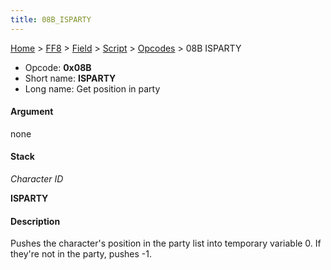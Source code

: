 ```yaml
---
title: 08B_ISPARTY
---
```


[Home](../../../../Main_Page.md) > [FF8](../../../../FF8.md) > [Field](../../../Field.md) > [Script](../../Script.md) > [Opcodes](../Opcodes.md) > 08B ISPARTY

-   Opcode: **0x08B**
-   Short name: **ISPARTY**
-   Long name: Get position in party

#### Argument

none

#### Stack

  
*Character ID*

**ISPARTY**

#### Description

Pushes the character's position in the party list into temporary variable 0. If they're not in the party, pushes -1.
